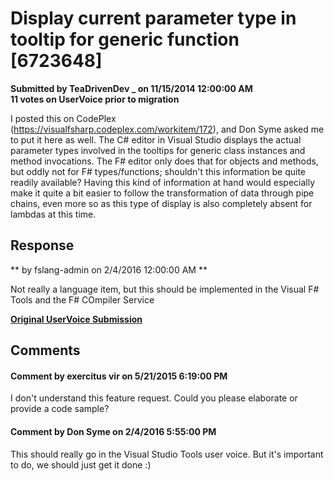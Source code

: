 # Display current parameter type in tooltip for generic function [6723648] #

**Submitted by TeaDrivenDev _ on 11/15/2014 12:00:00 AM**  
**11 votes on UserVoice prior to migration**  

I posted this on CodePlex (https://visualfsharp.codeplex.com/workitem/172), and Don Syme asked me to put it here as well.
The C# editor in Visual Studio displays the actual parameter types involved in the tooltips for generic class instances and method invocations. The F# editor only does that for objects and methods, but oddly not for F# types/functions; shouldn't this information be quite readily available?
Having this kind of information at hand would especially make it quite a bit easier to follow the transformation of data through pipe chains, even more so as this type of display is also completely absent for lambdas at this time.



## Response ##
** by fslang-admin on 2/4/2016 12:00:00 AM **

Not really a language item, but this should be implemented in the Visual F# Tools and the F# COmpiler Service


**[Original UserVoice Submission](https://fslang.uservoice.com/forums/245727-f-language/suggestions/6723648)**


## Comments ##


#### Comment by exercitus vir on 5/21/2015 6:19:00 PM ####
I don't understand this feature request. Could you please elaborate or provide a code sample?


#### Comment by Don Syme on 2/4/2016 5:55:00 PM ####
This should really go in the Visual Studio Tools user voice. But it's important to do, we should just get it done :)

